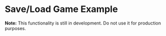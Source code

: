 # Save/Load Game Example

**Note:** This functionality is still in development. Do not use it for production purposes.